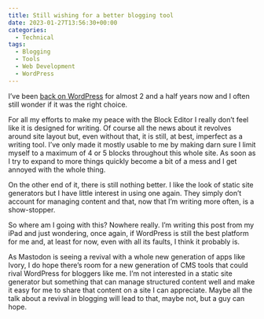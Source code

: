 ```yaml
---
title: Still wishing for a better blogging tool
date: 2023-01-27T13:56:30+00:00
categories:
  - Technical
tags:
  - Blogging
  - Tools
  - Web Development
  - WordPress
---
```


I’ve been [back on WordPress][1] for almost 2 and a half years now and I often still wonder if it was the right choice.

For all my efforts to make my peace with the Block Editor I really don’t feel like it is designed for writing. Of course all the news about it revolves around site layout but, even without that, it is still, at best, imperfect as a writing tool. I’ve only made it mostly usable to me by making darn sure I limit myself to a maximum of 4 or 5 blocks throughout this whole site. As soon as I try to expand to more things quickly become a bit of a mess and I get annoyed with the whole thing.

On the other end of it, there is still nothing better. I like the look of static site generators but I have little interest in using one again. They simply don’t account for managing content and that, now that I’m writing more often, is a show-stopper.

So where am I going with this? Nowhere really. I’m writing this post from my iPad and just wondering, once again, if WordPress is still the best platform for me and, at least for now, even with all its faults, I think it probably is.

As Mastodon is seeing a revival with a whole new generation of apps like Ivory, I do hope there’s room for a new generation of CMS tools that could rival WordPress for bloggers like me. I’m not interested in a static site generator but something that can manage structured content well and make it easy for me to share that content on a site I can appreciate. Maybe all the talk about a revival in blogging will lead to that, maybe not, but a guy can hope.

 [1]: /2020/08/hello-wordpress-my-old-friend/